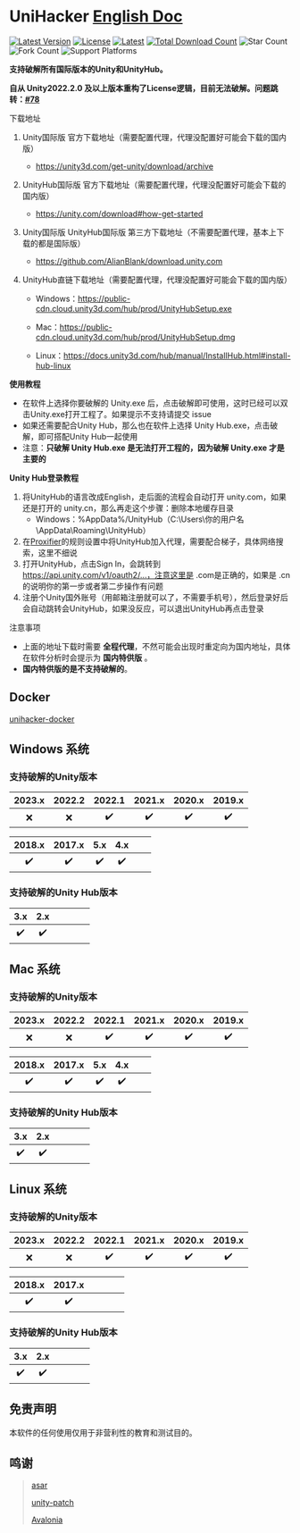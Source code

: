 # UniHacker	[English Doc](https://github.com/tylearymf/UniHacker/blob/main/README_EN.md)

[![Latest Version](https://img.shields.io/github/v/release/tylearymf/UniHacker?color=%23FF3300)](https://github.com/tylearymf/UniHacker/releases/latest)
[![License](https://img.shields.io/github/license/tylearymf/UniHacker)](https://github.com/tylearymf/UniHacker/blob/main/LICENSE)
[![Latest](https://img.shields.io/github/downloads/tylearymf/UniHacker/latest/total)](https://github.com/tylearymf/UniHacker/releases/latest)
[![Total Download Count](https://img.shields.io/github/downloads/tylearymf/UniHacker/total)](https://github.com/tylearymf/UniHacker/releases)
![Star Count](https://img.shields.io/github/stars/tylearymf/UniHacker?style=social)
![Fork Count](https://img.shields.io/github/forks/tylearymf/UniHacker?style=social)
![Support Platforms](https://img.shields.io/powershellgallery/p/Pester)
<!--[![Open Issues](https://img.shields.io/github/issues/tylearymf/UniHacker)](https://github.com/tylearymf/UniHacker/issues)
[![Close Issues](https://img.shields.io/github/issues-closed/tylearymf/UniHacker)](https://github.com/tylearymf/UniHacker/issues?q=is%3Aissue+is%3Aclosed)-->

**支持破解所有国际版本的Unity和UnityHub。**

**自从 Unity2022.2.0 及以上版本重构了License逻辑，目前无法破解。问题跳转：[#78](https://github.com/tylearymf/UniHacker/issues/78)**

下载地址

1. Unity国际版 官方下载地址（需要配置代理，代理没配置好可能会下载的国内版）

   * https://unity3d.com/get-unity/download/archive

2. UnityHub国际版 官方下载地址（需要配置代理，代理没配置好可能会下载的国内版）

   * https://unity.com/download#how-get-started

3. Unity国际版 UnityHub国际版 第三方下载地址（不需要配置代理，基本上下载的都是国际版）

   * https://github.com/AlianBlank/download.unity.com

4. UnityHub直链下载地址（需要配置代理，代理没配置好可能会下载的国内版）

   * Windows：https://public-cdn.cloud.unity3d.com/hub/prod/UnityHubSetup.exe

   * Mac：https://public-cdn.cloud.unity3d.com/hub/prod/UnityHubSetup.dmg

   * Linux：https://docs.unity3d.com/hub/manual/InstallHub.html#install-hub-linux


**使用教程**

* 在软件上选择你要破解的 Unity.exe 后，点击破解即可使用，这时已经可以双击Unity.exe打开工程了。如果提示不支持请提交 issue
* 如果还需要配合Unity Hub，那么也在软件上选择 Unity Hub.exe，点击破解，即可搭配Unity Hub一起使用
* 注意：**只破解 Unity Hub.exe 是无法打开工程的，因为破解 Unity.exe 才是主要的**

**Unity Hub登录教程**

1. 将UnityHub的语言改成English，走后面的流程会自动打开 unity.com，如果还是打开的 unity.cn，那么再走这个步骤：删除本地缓存目录
   * Windows：%AppData%/UnityHub（C:\Users\你的用户名\AppData\Roaming\UnityHub）
2. 在[Proxifier](https://www.proxifier.com/)的规则设置中将UnityHub加入代理，需要配合梯子，具体网络搜索，这里不细说
3. 打开UnityHub，点击Sign In，会跳转到 https://api.unity.com/v1/oauth2/...，注意这里是 .com是正确的，如果是 .cn的说明你的第一步或者第二步操作有问题
4. 注册个Unity国外账号（用邮箱注册就可以了，不需要手机号），然后登录好后会自动跳转会UnityHub，如果没反应，可以退出UnityHub再点击登录

注意事项

* 上面的地址下载时需要 **全程代理**，不然可能会出现时重定向为国内地址，具体在软件分析时会提示为 **国内特供版** 。
* **国内特供版的是不支持破解的**。

## Docker

[unihacker-docker](https://github.com/tylearymf/unihacker-docker)

## Windows 系统

### 支持破解的Unity版本

| 2023.x | 2022.2 |       2022.1       |       2021.x       |       2020.x       |       2019.x       |
| :----: | :----: | :----------------: | :----------------: | :----------------: | :----------------: |
|  :x:   |  :x:   | :heavy_check_mark: | :heavy_check_mark: | :heavy_check_mark: | :heavy_check_mark: |

|       2018.x       |       2017.x       |        5.x         |        4.x         |      |      |
| :----------------: | :----------------: | :----------------: | :----------------: | ---- | ---- |
| :heavy_check_mark: | :heavy_check_mark: | :heavy_check_mark: | :heavy_check_mark: |      |      |

### 支持破解的Unity Hub版本

|        3.x         |        2.x         |      |      |      |      |
| :----------------: | :----------------: | :--: | ---- | ---- | ---- |
| :heavy_check_mark: | :heavy_check_mark: |      |      |      |      |

## Mac 系统

### 支持破解的Unity版本

| 2023.x | 2022.2 |       2022.1       |       2021.x       |       2020.x       |       2019.x       |
| :----: | :----: | :----------------: | :----------------: | :----------------: | :----------------: |
|  :x:   |  :x:   | :heavy_check_mark: | :heavy_check_mark: | :heavy_check_mark: | :heavy_check_mark: |

|       2018.x       |       2017.x       |        5.x         |        4.x         |      |      |
| :----------------: | :----------------: | :----------------: | :----------------: | ---- | ---- |
| :heavy_check_mark: | :heavy_check_mark: | :heavy_check_mark: | :heavy_check_mark: |      |      |

### 支持破解的Unity Hub版本

|        3.x         |        2.x         |      |      |      |      |
| :----------------: | :----------------: | :--: | ---- | ---- | ---- |
| :heavy_check_mark: | :heavy_check_mark: |      |      |      |      |

## Linux 系统

### 支持破解的Unity版本

| 2023.x | 2022.2 |       2022.1       |       2021.x       |       2020.x       |       2019.x       |
| :----: | :----: | :----------------: | :----------------: | :----------------: | :----------------: |
|  :x:   |  :x:   | :heavy_check_mark: | :heavy_check_mark: | :heavy_check_mark: | :heavy_check_mark: |

|       2018.x       |       2017.x       |      |      |      |      |
| :----------------: | :----------------: | ---- | ---- | ---- | ---- |
| :heavy_check_mark: | :heavy_check_mark: |      |      |      |      |

### 支持破解的Unity Hub版本

|        3.x         |        2.x         |      |      |      |      |
| :----------------: | :----------------: | :--: | ---- | ---- | ---- |
| :heavy_check_mark: | :heavy_check_mark: |      |      |      |      |

## 免责声明

本软件的任何使用仅用于非营利性的教育和测试目的。

## 鸣谢

> [asar](https://github.com/Jiiks/asar.net)
>
> [unity-patch](https://github.com/aevitas/unity-patch)
>
> [Avalonia](https://github.com/AvaloniaUI/Avalonia)
